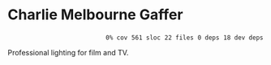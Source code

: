 # Charlie Melbourne Gaffer


<p align="right">
    <code>0% cov</code>&nbsp;
    <code>561 sloc</code>&nbsp;
    <code>22 files</code>&nbsp;
    <code>0 deps</code>&nbsp;
    <code>18 dev deps</code>
</p>

Professional lighting for film and TV.

<!-- START doctoc -->
<!-- END doctoc -->

